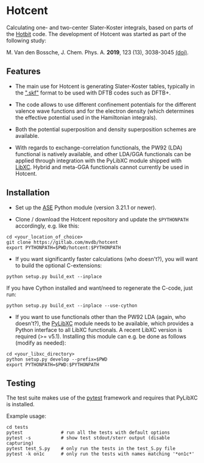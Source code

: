 # Hotcent

Calculating one- and two-center Slater-Koster integrals,
based on parts of the [Hotbit](https://github.com/pekkosk/hotbit/)
code. The development of Hotcent was started as part of the
following study:

M. Van den Bossche, J. Chem. Phys. A. **2019**, 123 (13), 3038-3045
[(doi)](https://dx.doi.org/10.1021/acs.jpca.9b00927).


## Features

* The main use for Hotcent is generating Slater-Koster tables,
typically in the [".skf"](https://www.dftb.org/fileadmin/DFTB/public/misc/slakoformat.pdf)
format to be used with DFTB codes such as DFTB+.

* The code allows to use different confinement potentials for
the different valence wave functions and for the electron density
(which determines the effective potential used in the Hamiltonian
integrals).

* Both the potential superposition and density superposition
schemes are available.

* With regards to exchange-correlation functionals, the PW92
(LDA) functional is natively available, and other LDA/GGA
functionals can be applied through integration with the PyLibXC
module shipped with [LibXC](https://www.tddft.org/programs/libxc).
Hybrid and meta-GGA functionals cannot currently be used in
Hotcent.


## Installation

* Set up the [ASE](https://wiki.fysik.dtu.dk/ase/) Python module
  (version 3.21.1 or newer).

* Clone / download the Hotcent repository and update the
`$PYTHONPATH` accordingly, e.g. like this:
```shell
cd <your_location_of_choice>
git clone https://gitlab.com/mvdb/hotcent
export PYTHONPATH=$PWD/hotcent:$PYTHONPATH
```

* If you want significantly faster calculations (who doesn't?),
you will want to build the optional C-extensions:
```shell
python setup.py build_ext --inplace
```
If you have Cython installed and want/need to regenerate the C-code,
just run:
```shell
python setup.py build_ext --inplace --use-cython
```

* If you want to use functionals other than the PW92 LDA (again, who doesn't?),
the [PyLibXC](https://www.tddft.org/programs/libxc/installation/#python-library)
module needs to be available, which provides a Python interface to all
LibXC functionals. A recent LibXC version is required (>= v5.1).
Installing this module can e.g. be done as follows (modify as needed):
```shell
cd <your_libxc_directory>
python setup.py develop --prefix=$PWD
export PYTHONPATH=$PWD:$PYTHONPATH
```

## Testing

The test suite makes use of the [pytest](https://docs.pytest.org) framework
and requires that PyLibXC is installed.

Example usage:
```shell
cd tests
pytest              # run all the tests with default options
pytest -s           # show test stdout/sterr output (disable capturing)
pytest test_S.py    # only run the tests in the test_S.py file
pytest -k on1c      # only run the tests with names matching '*on1c*'
```
